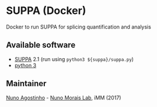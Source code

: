 # SUPPA (Docker)
Docker to run SUPPA for splicing quantification and analysis

## Available software
- [SUPPA](https://github.com/comprna/SUPPA) 2.1 (run using `python3 ${suppa}/suppa.py`)
- [python 3](https://python.org)

## Maintainer
[Nuno Agostinho](mailto:nunodanielagostinho@gmail.com) - [Nuno Morais Lab](http://imm.medicina.ulisboa.pt/group/compbio/), iMM (2017)
